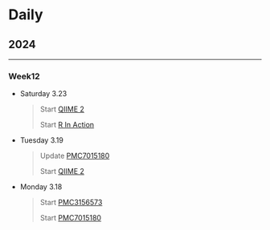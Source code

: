 # Daily



## 2024

---

### **Week12**

- Saturday 3.23

    > Start [QIIME 2](./Learning/QIIME2.md) 
    >
    > Start [R In Action](./Learning/R_In_Action.md) 

- Tuesday 3.19

    > Update [PMC7015180](./Reading/Articles/PMC7015180.md)
    >
    > Start [QIIME 2](./Learning/QIIME2.md) 

- Monday 3.18

    > Start [PMC3156573](./Reading/Articles/PMC3156573.md)
    >
    > Start [PMC7015180](./Reading/Articles/PMC7015180.md)







